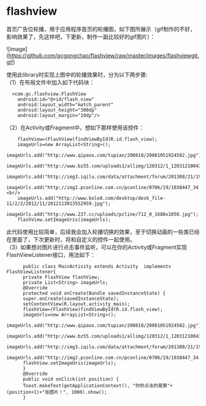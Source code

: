 flashview
=========

首页广告位轮播，用于应用程序首页的轮播图，如下图所展示（gif制作的不好，影响效果了，先这样吧，下更新，制作一副比较好的gif图片）：

 ![image] (https://github.com/gcgongchao/flashview/raw/master/images/flashviewgit.gif)
 
使用此library时实现上图中的轮播效果时，分为以下两步骤: <br/>
（1）在布局文件中加入如下代码块：<br/>
      
      <com.gc.flashview.FlashView
        android:id="@+id/flash_view"
        android:layout_width="match_parent"
        android:layout_height="300dp"
        android:layout_margin="10dp"/>
（2）在Activity或Fragment中，想如下那样使用该控件：<br/>

        flashView=(FlashView)findViewById(R.id.flash_view);
        imageUrls=new ArrayList<String>();
        imageUrls.add("http://www.qipaox.com/tupian/200810/20081051924582.jpg");
        imageUrls.add("http://www.bz55.com/uploads1/allimg/120312/1_120312100435_8.jpg");
        imageUrls.add("http://img3.iqilu.com/data/attachment/forum/201308/21/192654ai88zf6zaa60zddo.jpg");
        imageUrls.add("http://img2.pconline.com.cn/pconline/0706/19/1038447_34.jpg");<br/>
        imageUrls.add("http://www.kole8.com/desktop/desk_file-11/2/2/2012/11/2012113013552959.jpg");
        imageUrls.add("http://www.237.cc/uploads/pcline/712_0_1680x1050.jpg");
        flashView.setImageUris(imageUrls);
        
此代码使用比较简单，后续我会加入轮播切换的效果，至于切换动画的一些类已经在里面了，下次更新时，将和自定义的控件一起使用。<br/>
（3）如果想对图片进行点击事件监听，可以在你的Activity或Fragment实现FlashViewListener接口，用法如下：<br/>

        
        
          public class MainActivity extends Activity  implements FlashViewListener{
          private FlashView flashView;
          private List<String> imageUrls;
          @Override
          protected void onCreate(Bundle savedInstanceState) {
          super.onCreate(savedInstanceState);
          setContentView(R.layout.activity_main);
          flashView=(FlashView)findViewById(R.id.flash_view);
          imageUrls=new ArrayList<String>();
          imageUrls.add("http://www.qipaox.com/tupian/200810/20081051924582.jpg");
          imageUrls.add("http://www.bz55.com/uploads1/allimg/120312/1_120312100435_8.jpg");
          imageUrls.add("http://img3.iqilu.com/data/attachment/forum/201308/21/192654ai88zf6zaa60zddo.jpg");
          imageUrls.add("http://img2.pconline.com.cn/pconline/0706/19/1038447_34.jpg");
          flashView.setImageUris(imageUrls);
          }
          @Override
          public void onClick(int position) {
          Toast.makeText(getApplicationContext(), "你的点击的是第"+(position+1)+"张图片！", 1000).show();
          }
 
	
